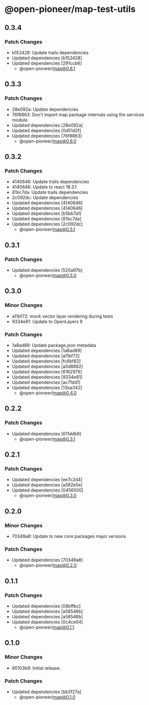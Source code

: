 # @open-pioneer/map-test-utils

## 0.3.4

### Patch Changes

-   b152428: Update trails dependencies
-   Updated dependencies [b152428]
-   Updated dependencies [291ccb6]
    -   @open-pioneer/map@0.6.1

## 0.3.3

### Patch Changes

-   28e092a: Update dependencies
-   76f8863: Don't import map package internals using the services module.
-   Updated dependencies [28e092a]
-   Updated dependencies [0d51d2f]
-   Updated dependencies [76f8863]
    -   @open-pioneer/map@0.6.0

## 0.3.2

### Patch Changes

-   4140646: Update trails dependencies
-   4140646: Update to react 18.3.1
-   81bc7da: Update trails dependencies
-   2c092dc: Update dependencies
-   Updated dependencies [4140646]
-   Updated dependencies [4140646]
-   Updated dependencies [b5bb7a1]
-   Updated dependencies [81bc7da]
-   Updated dependencies [2c092dc]
    -   @open-pioneer/map@0.5.1

## 0.3.1

### Patch Changes

-   Updated dependencies [520a97b]
    -   @open-pioneer/map@0.5.0

## 0.3.0

### Minor Changes

-   a11bf72: mock vector layer rendering during tests
-   9334e81: Update to OpenLayers 9

### Patch Changes

-   1a8ad89: Update package.json metadata
-   Updated dependencies [1a8ad89]
-   Updated dependencies [a11bf72]
-   Updated dependencies [fc6bf82]
-   Updated dependencies [a0d8882]
-   Updated dependencies [6162979]
-   Updated dependencies [9334e81]
-   Updated dependencies [ac7fdd1]
-   Updated dependencies [13ea342]
    -   @open-pioneer/map@0.4.0

## 0.2.2

### Patch Changes

-   Updated dependencies [611ddb9]
    -   @open-pioneer/map@0.3.1

## 0.2.1

### Patch Changes

-   Updated dependencies [ee7c2d4]
-   Updated dependencies [a582e5e]
-   Updated dependencies [0456500]
    -   @open-pioneer/map@0.3.0

## 0.2.0

### Minor Changes

-   70349a8: Update to new core packages major versions

### Patch Changes

-   Updated dependencies [70349a8]
    -   @open-pioneer/map@0.2.0

## 0.1.1

### Patch Changes

-   Updated dependencies [08bffbc]
-   Updated dependencies [a58546b]
-   Updated dependencies [a58546b]
-   Updated dependencies [0c4ce04]
    -   @open-pioneer/map@0.1.1

## 0.1.0

### Minor Changes

-   90103b9: Initial release.

### Patch Changes

-   Updated dependencies [bb2f27a]
    -   @open-pioneer/map@0.1.0
